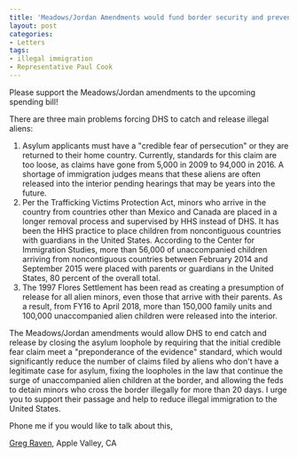 ```yaml
---
title: 'Meadows/Jordan Amendments would fund border security and prevent future caravans'
layout: post
categories:
- Letters
tags:
- illegal immigration
- Representative Paul Cook
---
```


Please support the Meadows/Jordan amendments to the upcoming spending bill!

There are three main problems forcing DHS to catch and release illegal aliens:

1. Asylum applicants must have a "credible fear of persecution" or they are returned to their home country. Currently, standards for this claim are too loose, as claims have gone from 5,000 in 2009 to 94,000 in 2016. A shortage of immigration judges means that these aliens are often released into the interior pending hearings that may be years into the future.
2. Per the Trafficking Victims Protection Act, minors who arrive in the country from countries other than Mexico and Canada are placed in a longer removal process and supervised by HHS instead of DHS. It has been the HHS practice to place children from noncontiguous countries with guardians in the United States. According to the Center for Immigration Studies, more than 56,000 of unaccompanied children arriving from noncontiguous countries between February 2014 and September 2015 were placed with parents or guardians in the United States, 80 percent of the overall total.
3. The 1997 Flores Settlement has been read as creating a presumption of release for all alien minors, even those that arrive with their parents. As a result, from FY16 to April 2018, more than 150,000 family units and 100,000 unaccompanied alien children were released into the interior.

The Meadows/Jordan amendments would allow DHS to end catch and release by closing the asylum loophole by requiring that the initial credible fear claim meet a "preponderance of the evidence" standard, which would significantly reduce the number of claims filed by aliens who don't have a legitimate case for asylum, fixing the loopholes in the law that continue the surge of unaccompanied alien children at the border, and allowing the feds to detain minors who cross the border illegally for more than 20 days. I urge you to support their passage and help to reduce illegal immigration to the United States.

Phone me if you would like to talk about this,

[Greg Raven](https://www.gregraven.org/), Apple Valley, CA